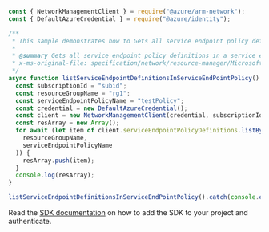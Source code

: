 ```javascript
const { NetworkManagementClient } = require("@azure/arm-network");
const { DefaultAzureCredential } = require("@azure/identity");

/**
 * This sample demonstrates how to Gets all service endpoint policy definitions in a service end point policy.
 *
 * @summary Gets all service endpoint policy definitions in a service end point policy.
 * x-ms-original-file: specification/network/resource-manager/Microsoft.Network/stable/2021-08-01/examples/ServiceEndpointPolicyDefinitionList.json
 */
async function listServiceEndpointDefinitionsInServiceEndPointPolicy() {
  const subscriptionId = "subid";
  const resourceGroupName = "rg1";
  const serviceEndpointPolicyName = "testPolicy";
  const credential = new DefaultAzureCredential();
  const client = new NetworkManagementClient(credential, subscriptionId);
  const resArray = new Array();
  for await (let item of client.serviceEndpointPolicyDefinitions.listByResourceGroup(
    resourceGroupName,
    serviceEndpointPolicyName
  )) {
    resArray.push(item);
  }
  console.log(resArray);
}

listServiceEndpointDefinitionsInServiceEndPointPolicy().catch(console.error);
```

Read the [SDK documentation](https://github.com/Azure/azure-sdk-for-js/blob/%40azure%2Farm-network_28.0.0/sdk/network/arm-network/README.md) on how to add the SDK to your project and authenticate.
